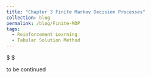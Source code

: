 ```yaml
---
title: "Chapter 3 Finite Markov Decision Processes"
collection: blog
permalink: /blog/Finite-MDP
tags:
  - Reinforcement Learning
  - Tabular Solution Method
--- 
```

$ $

to be continued